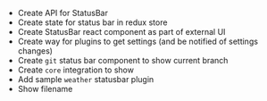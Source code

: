 - Create API for StatusBar
- Create state for status bar in redux store
- Create StatusBar react component as part of external UI
- Create way for plugins to get settings (and be notified of settings changes)
- Create `git` status bar component to show current branch
- Create `core` integration to show 
- Add sample `weather` statusbar plugin
- Show filename
